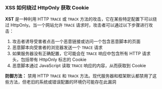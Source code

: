 ### XSS 如何绕过 HttpOnly 获取 Cookie

**XST** 是一种利用 HTTP `TRACE` 或 `TRACK` 方法的攻击，它在某些特定配置下可以绕过 HttpOnly。当一个网站允许 `TRACE` 请求时，攻击者可以通过以下步骤进行攻击：

1. 攻击者诱导受害者点击一个恶意链接或访问一个包含恶意脚本的页面
2. 恶意脚本向受害者的浏览器发送一个 `TRACE` 请求
3. 如果服务器没有正确配置，它可能会在 `TRACE` 响应中包含所有 HTTP 请求头，包括带有 HttpOnly 标志的 Cookie
4. 恶意脚本通过 JavaScript 读取 `TRACE` 响应的内容，从而获取到 Cookie

**防御方法：** 禁用 HTTP `TRACE` 和 `TRACK` 方法。现代服务器和框架默认都禁用了这些方法，但老旧的系统或错误配置的环境仍可能存在此漏洞